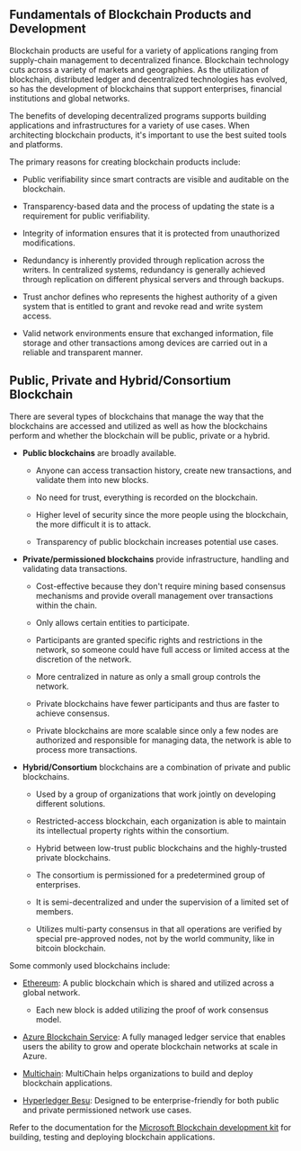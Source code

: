 Fundamentals of Blockchain Products and Development
---------------------------------------------------

Blockchain products are useful for a variety of applications ranging
from supply-chain management to decentralized finance. Blockchain
technology cuts across a variety of markets and geographies. As the
utilization of blockchain, distributed ledger and decentralized
technologies has evolved, so has the development of blockchains that
support enterprises, financial institutions and global networks.

The benefits of developing decentralized programs supports building
applications and infrastructures for a variety of use cases. When
architecting blockchain products, it's important to use the best suited
tools and platforms.

The primary reasons for creating blockchain products include:

-   Public verifiability since smart contracts are visible and auditable
    on the blockchain.

-   Transparency-based data and the process of updating the state is a
    requirement for public verifiability.

-   Integrity of information ensures that it is protected from
    unauthorized modifications.

-   Redundancy is inherently provided through replication across the
    writers. In centralized systems, redundancy is generally achieved
    through replication on different physical servers and through
    backups.

-   Trust anchor defines who represents the highest authority of a given
    system that is entitled to grant and revoke read and write system
    access.

-   Valid network environments ensure that exchanged information, file
    storage and other transactions among devices are carried out in a
    reliable and transparent manner.

Public, Private and Hybrid/Consortium Blockchain
------------------------------------------------

There are several types of blockchains that manage the way that the
blockchains are accessed and utilized as well as how the blockchains
perform and whether the blockchain will be public, private or a hybrid.

-   **Public blockchains** are broadly available.

    -   Anyone can access transaction history, create new transactions,
        and validate them into new blocks.

    -   No need for trust, everything is recorded on the blockchain.

    -   Higher level of security since the more people using the
        blockchain, the more difficult it is to attack.

    -   Transparency of public blockchain increases potential use cases.

-   **Private/permissioned blockchains** provide infrastructure,
    handling and validating data transactions.

    -   Cost-effective because they don't require mining based consensus
        mechanisms and provide overall management over transactions
        within the chain.

    -   Only allows certain entities to participate.

    -   Participants are granted specific rights and restrictions in the
        network, so someone could have full access or limited access at
        the discretion of the network.

    -   More centralized in nature as only a small group controls the
        network.

    -   Private blockchains have fewer participants and thus are faster
        to achieve consensus.

    -   Private blockchains are more scalable since only a few nodes are
        authorized and responsible for managing data, the network is
        able to process more transactions.

-   **Hybrid/Consortium** blockchains are a combination of private and
    public blockchains.

    -   Used by a group of organizations that work jointly on developing
        different solutions.

    -   Restricted-access blockchain, each organization is able to
        maintain its intellectual property rights within the consortium.

    -   Hybrid between low-trust public blockchains and the
        highly-trusted private blockchains.

    -   The consortium is permissioned for a predetermined group of
        enterprises.

    -   It is semi-decentralized and under the supervision of a limited
        set of members.

    -   Utilizes multi-party consensus in that all operations are
        verified by special pre-approved nodes, not by the world
        community, like in bitcoin blockchain.

Some commonly used blockchains include:

-   [Ethereum](https://ethereum.org/en/developers/docs/intro-to-ethereum/):
    A public blockchain which is shared and utilized across a global
    network.

    -   Each new block is added utilizing the proof of work consensus
        model.

-   [Azure Blockchain
    Service](https://docs.microsoft.com/en-us/azure/blockchain/):
    A fully managed ledger service that enables users the ability to
    grow and operate blockchain networks at scale in Azure.

-   [Multichain](https://www.multichain.com/): MultiChain helps
    organizations to build and deploy blockchain applications.

-   [Hyperledger Besu](https://www.hyperledger.org/use/besu):
    Designed to be enterprise-friendly for both public and private
    permissioned network use cases.

Refer to the documentation for the [Microsoft Blockchain development
kit](https://marketplace.visualstudio.com/items?itemName=AzBlockchain.azure-blockchain)
for building, testing and deploying blockchain applications.